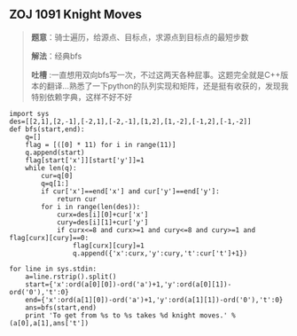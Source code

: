 ## ZOJ 1091 Knight Moves ##
>**题意**：骑士遍历，给源点、目标点，求源点到目标点的最短步数
>
>**解法**：经典bfs
>
>**吐槽** :一直想用双向bfs写一次，不过这两天各种屁事。这题完全就是C++版本的翻译...熟悉了一下python的队列实现和矩阵，还是挺有收获的，发现我特别依赖字典，这样不好不好


    import sys
    des=[[2,1],[2,-1],[-2,1],[-2,-1],[1,2],[1,-2],[-1,2],[-1,-2]]
    def bfs(start,end):
        q=[]
        flag = [([0] * 11) for i in range(11)]
        q.append(start)
        flag[start['x']][start['y']]=1
        while len(q):
            cur=q[0]
            q=q[1:]
            if cur['x']==end['x'] and cur['y']==end['y']:
                return cur
            for i in range(len(des)):
                curx=des[i][0]+cur['x']
                cury=des[i][1]+cur['y']            
                if curx<=8 and curx>=1 and cury<=8 and cury>=1 and flag[curx][cury]==0:
                    flag[curx][cury]=1
                    q.append({'x':curx,'y':cury,'t':cur['t']+1})
    
    for line in sys.stdin:
        a=line.rstrip().split()
        start={'x':ord(a[0][0])-ord('a')+1,'y':ord(a[0][1])-ord('0'),'t':0}
        end={'x':ord(a[1][0])-ord('a')+1,'y':ord(a[1][1])-ord('0'),'t':0}
        ans=bfs(start,end)
        print 'To get from %s to %s takes %d knight moves.' %(a[0],a[1],ans['t'])